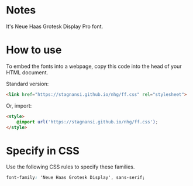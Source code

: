 # Notes
It's Neue Haas Grotesk Display Pro font.

# How to use
To embed the fonts into a webpage, copy this code into the head of your HTML document.

Standard version:
````html
<link href="https://stagnansi.github.io/nhg/ff.css" rel="stylesheet">
````

Or, import:
````html
<style>
	@import url('https://stagnansi.github.io/nhg/ff.css');
</style>
````

# Specify in CSS
Use the following CSS rules to specify these families.
````css
font-family: 'Neue Haas Grotesk Display', sans-serif;
````
